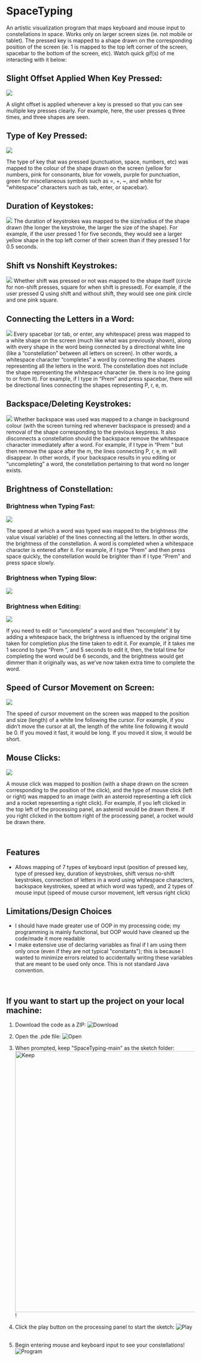 # SpaceTyping

An artistic visualization program that maps keyboard and mouse input to constellations in space. Works only on larger screen sizes (ie.
not mobile or tablet). The pressed key is mapped to a shape drawn on the corresponding position of the screen (ie. 1 is mapped to the 
top left corner of the screen, spacebar to the bottom of the screen, etc). Watch quick gif(s) of me interacting with it below:

## Slight Offset Applied When Key Pressed:
![](gifs/Offset.gif)

A slight offset is applied whenever a key is pressed so that you can see multiple key presses clearly. For example,
here, the user presses q three times, and three shapes are seen.

## Type of Key Pressed:
![](gifs/Type.gif)

The type of key that was pressed (punctuation, space, numbers, etc) was mapped to the colour of the shape drawn on the screen (yellow 
for numbers, pink for consonants, blue for vowels, purple for punctuation, green for miscellaneous symbols such as =, +, ~, and white 
for “whitespace” characters such as tab, enter, or spacebar).

## Duration of Keystokes:
![](gifs/Duration.gif)
The duration of keystrokes was mapped to the size/radius of the shape drawn (the longer the keystroke, the larger the size of the shape). 
For example, if the user pressed 1 for five seconds, they would see a larger yellow shape in the top left corner of their screen than if 
they pressed 1 for 0.5 seconds.	

## Shift vs Nonshift Keystrokes:
![](gifs/Shift.gif)
Whether shift was pressed or not was mapped to the shape itself (circle for non-shift presses, square for when shift is pressed). 
For example, if the user pressed Q using shift and without shift, they would see one pink circle and one pink square. 	

## Connecting the Letters in a Word:
![](gifs/Connect.gif)
Every spacebar (or tab, or enter, any whitespace) press was mapped to a white shape on the screen (much like what was previously shown), 
along with every shape in the word being connected by a directional white line (like a “constellation” between all letters on screen). 
In other words, a whitespace character “completes” a word by connecting the shapes representing all the letters in the word. 
The constellation does not include the shape representing the whitespace character (ie. there is no line going to or from it). 
For example, if I type in “Prem” and press spacebar, there will be directional lines connecting the shapes representing P, r, e, m.

## Backspace/Deleting Keystrokes:
![](gifs/Delete.gif)
Whether backspace was used was mapped to a change in background colour (with the screen turning red whenever backspace is pressed) and a 
removal of the shape corresponding to the previous keypress. It also disconnects a constellation should the backspace remove the whitespace 
character immediately after a word. For example, if I type in “Prem “ but then remove the space after the m, the lines connecting P, r, e, m 
will disappear. In other words, if your backspace results in you editing or “uncompleting” a word, the constellation pertaining to that word no longer exists.

## Brightness of Constellation:
### Brightness when Typing Fast:
![](gifs/BrightnessFast.gif)

The speed at which a word was typed was mapped to the brightness (the value visual variable) of the lines connecting all the letters. 
In other words, the brightness of the constellation. A word is completed when a whitespace character is entered after it. For example, if I type “Prem” and then 
press space quickly, the constellation would be brighter than if I type “Prem” and press space slowly. 

### Brightness when Typing Slow:
![](gifs/BrightnessSlow.gif)

### Brightness when Editing:
![](gifs/BrightnessEditing.gif)

If you need to edit or “uncomplete” a word and then 
“recomplete” it by adding a whitespace back, the brightness is influenced by the original time taken for completion plus the time taken to edit it. 
For example, if it takes me 1 second to type “Prem “, and 5 seconds to edit it, then, the total time for completing the word would be 6 seconds, and the brightness 
would get dimmer than it originally was, as we’ve now taken extra time to complete the word.

## Speed of Cursor Movement on Screen:
![](gifs/CursorMovement.gif)

The speed of cursor movement on the screen was mapped to the position and size (length) of a white line following the cursor. 
For example, if you didn’t move the cursor at all, the length of the white line following it would be 0. If you moved it fast, it would be long. 
If you moved it slow, it would be short.

## Mouse Clicks:
![](gifs/Click.gif)

A mouse click was mapped to position (with a shape drawn on the screen corresponding to the position of the click), and the type of mouse click 
(left or right) was mapped to an image (with an asteroid representing a left click and a rocket representing a right click). 
For example, if you left clicked in the top left of the processing panel, an asteroid would be drawn there. 
If you right clicked in the bottom right of the processing panel, a rocket would be drawn there.

&nbsp;

## Features

- Allows mapping of 7 types of keyboard input (position of pressed key, type of pressed key, duration of keystrokes, shift versus no-shift keystrokes, connection of letters in a word using whitespace characters, backspace keystrokes, speed at which word was typed), and 2 types of mouse input (speed of mouse cursor movement, left versus right click)
&nbsp;

## Limitations/Design Choices

- I should have made greater use of OOP in my processing code; my programming is mainly functional, but OOP would have cleaned up the code/made it more readable
- I make extensive use of declaring variables as final if I am using them only once (even if they are not typical "constants"); this is because I wanted to minimize errors related to accidentally writing these variables that are meant to be used only once. This is not standard Java convention.

&nbsp;

## If you want to start up the project on your local machine:
1. Download the code as a ZIP:
![Download](https://github.com/prempreetbrar/SpaceTyping/assets/89614923/b299c931-f7bb-49a3-8621-96045a01d178)
&nbsp;

2. Open the .pde file:
![Open](https://github.com/prempreetbrar/SpaceTyping/assets/89614923/1c6bad30-b4d7-4836-ae1e-f6c2f13fb8fa)
&nbsp;

3. When prompted, keep "SpaceTyping-main" as the sketch folder:
<img width="695" alt="Keep" src="https://github.com/prempreetbrar/SpaceTyping/assets/89614923/7e2aef0a-daca-4c2c-8be0-b75c6f406b40">!
&nbsp;

4. Click the play button on the processing panel to start the sketch:
![Play](https://github.com/prempreetbrar/SpaceTyping/assets/89614923/b0e8f9ff-e81d-4fab-8d21-c57a8ae47c39)
&nbsp;

5. Begin entering mouse and keyboard input to see your constellations!
![Program](https://github.com/prempreetbrar/SpaceTyping/assets/89614923/21c14a5f-e4c9-4813-b96c-588886cb6aff)
&nbsp;


